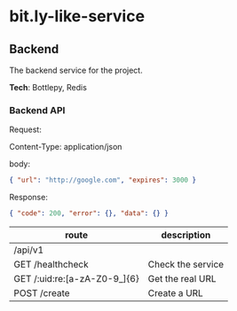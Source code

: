 # bit.ly-like-service

## Backend

The backend service for the project.

**Tech**:
Bottlepy, Redis

### Backend API

Request:

Content-Type: application/json

body:

```json
{ "url": "http://google.com", "expires": 3000 }
```

Response:

```json
{ "code": 200, "error": {}, "data": {} }
```

| route                        | description       |
| ---------------------------- | ----------------- |
| /api/v1                      |                   |
| GET /healthcheck             | Check the service |
| GET /:uid:re:[a-zA-Z0-9_]{6} | Get the real URL  |
| POST /create                 | Create a URL      |
